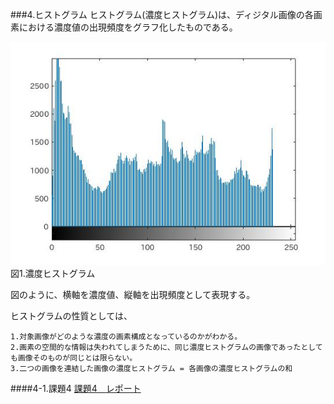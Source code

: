 ###4.ヒストグラム
ヒストグラム(濃度ヒストグラム)は、ディジタル画像の各画素における濃度値の出現頻度をグラフ化したものである。

<!--ヒストグラム画像/!-->
<img src="../Report/Report_Picture_04/graydoghist.jpg" alt="">  
図1.濃度ヒストグラム

図のように、横軸を濃度値、縦軸を出現頻度として表現する。

ヒストグラムの性質としては、

	1.対象画像がどのような濃度の画素構成となっているのかがわかる。
	2.画素の空間的な情報は失われてしまうために、同じ濃度ヒストグラムの画像であったとしても画像そのものが同じとは限らない。
	3.二つの画像を連結した画像の濃度ヒストグラム = 各画像の濃度ヒストグラムの和

####4-1.課題4 
[課題4　レポート](/Report/report4.md)